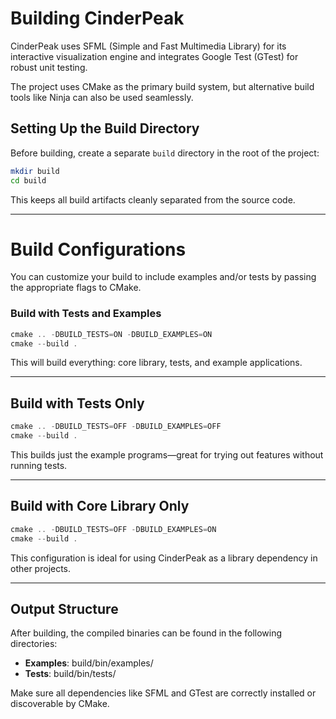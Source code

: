 # Building CinderPeak

CinderPeak uses SFML (Simple and Fast Multimedia Library) for its interactive visualization engine and integrates Google Test (GTest) for robust unit testing.

The project uses CMake as the primary build system, but alternative build tools like Ninja can also be used seamlessly.


## Setting Up the Build Directory

Before building, create a separate ``build`` directory in the root of the project:
```sh
mkdir build
cd build
```

This keeps all build artifacts cleanly separated from the source code.

---

# Build Configurations

You can customize your build to include examples and/or tests by passing the appropriate flags to CMake.

### Build with Tests and Examples

```js
cmake .. -DBUILD_TESTS=ON -DBUILD_EXAMPLES=ON
cmake --build .
```

This will build everything: core library, tests, and example applications.

---



## Build with Tests Only

```js
cmake .. -DBUILD_TESTS=OFF -DBUILD_EXAMPLES=OFF
cmake --build .
```

This builds just the example programs—great for trying out features without running tests.

---

## Build with Core Library Only

```js
cmake .. -DBUILD_TESTS=OFF -DBUILD_EXAMPLES=ON
cmake --build .
```

This configuration is ideal for using CinderPeak as a library dependency in other projects.

---

## Output Structure

After building, the compiled binaries can be found in the following directories:
- **Examples**: build/bin/examples/
- **Tests**: build/bin/tests/

Make sure all dependencies like SFML and GTest are correctly installed or discoverable by CMake.